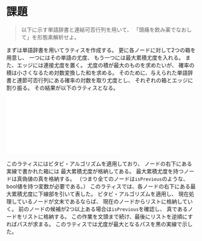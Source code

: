 # 課題

> 以下に示す単語辞書と連結可否行列を用いて、
> 「頭痛を飲み薬でなおして」を形態素解析せよ。

まずは単語辞書を用いてラティスを作成する。
更に各ノードに対して2つの箱を用意し、
一つにはその単語の尤度、
もう一つには最大累積尤度を入れる。
また、エッジには連接尤度を置く。
尤度の積が最大のものを求めたいが、
確率の積は小さくなるため対数変換した和を求める。
そのために、与えられた単語辞書と連節可否行列にある確率の対数を取り尤度とし、
それぞれの箱とエッジに割り振る。
その結果が以下のラティスとなる。

![](./lattice.pdf)

このラティスにはビタビ・アルゴリズムを適用しており、
ノードの右下にある実線で書かれた箱には
最大累積尤度が格納してある。
最大累積尤度を持つノードは真偽値の真を格納する。
（つまり全てのノードは`isPrevious`のような、
bool値を持つ変数が必要である。）
このラティスでは、各ノードの右下にある最大累積尤度に下線部を引いて表した。
ビタビ・アルゴリズムを適用し、
現在処理しているノードが文末であるならば、
現在のノードからリストに格納していく。
前のノードの候補が2つ以上ある場合は`isPrevious`を確認し、
真であるノードをリストに格納する。
この作業を文頭まで続け、最後にリストを逆順にすればパスが求まる。
このラティスでは尤度が最大となるパスを黒の実線で示した。
